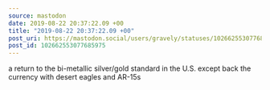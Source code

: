```yaml
---
source: mastodon
date: 2019-08-22 20:37:22.09 +00
title: "2019-08-22 20:37:22.09 +00"
post_uri: https://mastodon.social/users/gravely/statuses/102662553077685975
post_id: 102662553077685975
---
```

a return to the bi-metallic silver/gold standard in the U.S. except back the currency with desert eagles and AR-15s


